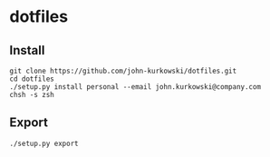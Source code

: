 # dotfiles

## Install

    git clone https://github.com/john-kurkowski/dotfiles.git
    cd dotfiles
    ./setup.py install personal --email john.kurkowski@company.com
    chsh -s zsh

## Export

    ./setup.py export
